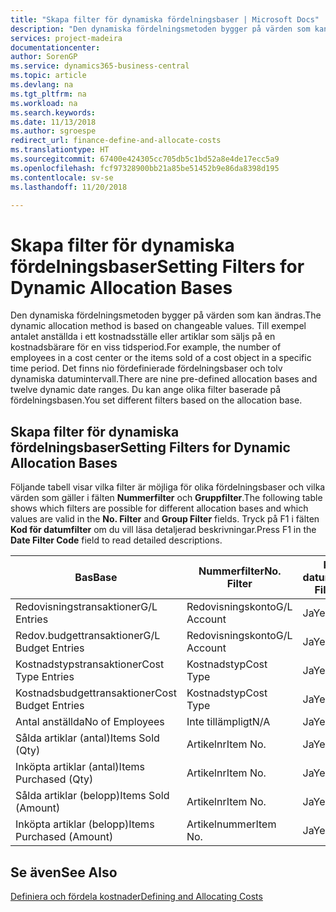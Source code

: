 ```yaml
---
title: "Skapa filter för dynamiska fördelningsbaser | Microsoft Docs"
description: "Den dynamiska fördelningsmetoden bygger på värden som kan ändras. Till exempel antalet anställda i ett kostnadsställe eller artiklar som säljs på en kostnadsbärare för en viss tidsperiod. Det finns nio fördefinierade fördelningsbaser och tolv dynamiska datumintervall. Du kan ange olika filter baserade på fördelningsbasen."
services: project-madeira
documentationcenter: 
author: SorenGP
ms.service: dynamics365-business-central
ms.topic: article
ms.devlang: na
ms.tgt_pltfrm: na
ms.workload: na
ms.search.keywords: 
ms.date: 11/13/2018
ms.author: sgroespe
redirect_url: finance-define-and-allocate-costs
ms.translationtype: HT
ms.sourcegitcommit: 67400e424305cc705db5c1bd52a8e4de17ecc5a9
ms.openlocfilehash: fcf97328900bb21a85be51452b9e86da8398d195
ms.contentlocale: sv-se
ms.lasthandoff: 11/20/2018

---
```

# <a name="setting-filters-for-dynamic-allocation-bases"></a><span data-ttu-id="e45c9-106">Skapa filter för dynamiska fördelningsbaser</span><span class="sxs-lookup"><span data-stu-id="e45c9-106">Setting Filters for Dynamic Allocation Bases</span></span>
<span data-ttu-id="e45c9-107">Den dynamiska fördelningsmetoden bygger på värden som kan ändras.</span><span class="sxs-lookup"><span data-stu-id="e45c9-107">The dynamic allocation method is based on changeable values.</span></span> <span data-ttu-id="e45c9-108">Till exempel antalet anställda i ett kostnadsställe eller artiklar som säljs på en kostnadsbärare för en viss tidsperiod.</span><span class="sxs-lookup"><span data-stu-id="e45c9-108">For example, the number of employees in a cost center or the items sold of a cost object in a specific time period.</span></span> <span data-ttu-id="e45c9-109">Det finns nio fördefinierade fördelningsbaser och tolv dynamiska datumintervall.</span><span class="sxs-lookup"><span data-stu-id="e45c9-109">There are nine pre-defined allocation bases and twelve dynamic date ranges.</span></span> <span data-ttu-id="e45c9-110">Du kan ange olika filter baserade på fördelningsbasen.</span><span class="sxs-lookup"><span data-stu-id="e45c9-110">You set different filters based on the allocation base.</span></span>  

## <a name="setting-filters-for-dynamic-allocation-bases"></a><span data-ttu-id="e45c9-111">Skapa filter för dynamiska fördelningsbaser</span><span class="sxs-lookup"><span data-stu-id="e45c9-111">Setting Filters for Dynamic Allocation Bases</span></span>  
 <span data-ttu-id="e45c9-112">Följande tabell visar vilka filter är möjliga för olika fördelningsbaser och vilka värden som gäller i fälten **Nummerfilter** och **Gruppfilter**.</span><span class="sxs-lookup"><span data-stu-id="e45c9-112">The following table shows which filters are possible for different allocation bases and which values are valid in the **No. Filter** and **Group Filter** fields.</span></span> <span data-ttu-id="e45c9-113">Tryck på F1 i fälten **Kod för datumfilter** om du vill läsa detaljerad beskrivningar.</span><span class="sxs-lookup"><span data-stu-id="e45c9-113">Press F1 in the **Date Filter Code** field to read detailed descriptions.</span></span>  

|<span data-ttu-id="e45c9-114">**Bas**</span><span class="sxs-lookup"><span data-stu-id="e45c9-114">**Base**</span></span>|<span data-ttu-id="e45c9-115">**Nummerfilter**</span><span class="sxs-lookup"><span data-stu-id="e45c9-115">**No. Filter**</span></span>|<span data-ttu-id="e45c9-116">**Kod för datumfilter**</span><span class="sxs-lookup"><span data-stu-id="e45c9-116">**Date Filter Code**</span></span>|<span data-ttu-id="e45c9-117">**Filter för kostnadsställe**</span><span class="sxs-lookup"><span data-stu-id="e45c9-117">**Cost Center Filter**</span></span>|<span data-ttu-id="e45c9-118">**Filter för kostnadsbärare**</span><span class="sxs-lookup"><span data-stu-id="e45c9-118">**Cost Object Filter**</span></span>|<span data-ttu-id="e45c9-119">**Gruppfilter**</span><span class="sxs-lookup"><span data-stu-id="e45c9-119">**Group Filter**</span></span>|  
|--------------|----------------------------------------|----------------------------------------------|------------------------------------------------|------------------------------------------------|------------------------------------------|  
|<span data-ttu-id="e45c9-120">Redovisningstransaktioner</span><span class="sxs-lookup"><span data-stu-id="e45c9-120">G/L Entries</span></span>|<span data-ttu-id="e45c9-121">Redovisningskonto</span><span class="sxs-lookup"><span data-stu-id="e45c9-121">G/L Account</span></span>|<span data-ttu-id="e45c9-122">Ja</span><span class="sxs-lookup"><span data-stu-id="e45c9-122">Yes</span></span>|<span data-ttu-id="e45c9-123">Ja</span><span class="sxs-lookup"><span data-stu-id="e45c9-123">Yes</span></span>|<span data-ttu-id="e45c9-124">Ja</span><span class="sxs-lookup"><span data-stu-id="e45c9-124">Yes</span></span>|<span data-ttu-id="e45c9-125">Inte tillämpligt</span><span class="sxs-lookup"><span data-stu-id="e45c9-125">N/A</span></span>|  
|<span data-ttu-id="e45c9-126">Redov.budgettransaktioner</span><span class="sxs-lookup"><span data-stu-id="e45c9-126">G/L Budget Entries</span></span>|<span data-ttu-id="e45c9-127">Redovisningskonto</span><span class="sxs-lookup"><span data-stu-id="e45c9-127">G/L Account</span></span>|<span data-ttu-id="e45c9-128">Ja</span><span class="sxs-lookup"><span data-stu-id="e45c9-128">Yes</span></span>|<span data-ttu-id="e45c9-129">Ja</span><span class="sxs-lookup"><span data-stu-id="e45c9-129">Yes</span></span>|<span data-ttu-id="e45c9-130">Ja</span><span class="sxs-lookup"><span data-stu-id="e45c9-130">Yes</span></span>|<span data-ttu-id="e45c9-131">Redov.budgetnamn</span><span class="sxs-lookup"><span data-stu-id="e45c9-131">G/L Budget Name</span></span>|  
|<span data-ttu-id="e45c9-132">Kostnadstypstransaktioner</span><span class="sxs-lookup"><span data-stu-id="e45c9-132">Cost Type Entries</span></span>|<span data-ttu-id="e45c9-133">Kostnadstyp</span><span class="sxs-lookup"><span data-stu-id="e45c9-133">Cost Type</span></span>|<span data-ttu-id="e45c9-134">Ja</span><span class="sxs-lookup"><span data-stu-id="e45c9-134">Yes</span></span>|<span data-ttu-id="e45c9-135">Ja</span><span class="sxs-lookup"><span data-stu-id="e45c9-135">Yes</span></span>|<span data-ttu-id="e45c9-136">Ja</span><span class="sxs-lookup"><span data-stu-id="e45c9-136">Yes</span></span>|<span data-ttu-id="e45c9-137">Inte tillämpligt</span><span class="sxs-lookup"><span data-stu-id="e45c9-137">N/A</span></span>|  
|<span data-ttu-id="e45c9-138">Kostnadsbudgettransaktioner</span><span class="sxs-lookup"><span data-stu-id="e45c9-138">Cost Budget Entries</span></span>|<span data-ttu-id="e45c9-139">Kostnadstyp</span><span class="sxs-lookup"><span data-stu-id="e45c9-139">Cost Type</span></span>|<span data-ttu-id="e45c9-140">Ja</span><span class="sxs-lookup"><span data-stu-id="e45c9-140">Yes</span></span>|<span data-ttu-id="e45c9-141">Ja</span><span class="sxs-lookup"><span data-stu-id="e45c9-141">Yes</span></span>|<span data-ttu-id="e45c9-142">Ja</span><span class="sxs-lookup"><span data-stu-id="e45c9-142">Yes</span></span>|<span data-ttu-id="e45c9-143">Budgetnamn</span><span class="sxs-lookup"><span data-stu-id="e45c9-143">Budget Name</span></span>|  
|<span data-ttu-id="e45c9-144">Antal anställda</span><span class="sxs-lookup"><span data-stu-id="e45c9-144">No of Employees</span></span>|<span data-ttu-id="e45c9-145">Inte tillämpligt</span><span class="sxs-lookup"><span data-stu-id="e45c9-145">N/A</span></span>|<span data-ttu-id="e45c9-146">Ja</span><span class="sxs-lookup"><span data-stu-id="e45c9-146">Yes</span></span>|<span data-ttu-id="e45c9-147">Ja</span><span class="sxs-lookup"><span data-stu-id="e45c9-147">Yes</span></span>|<span data-ttu-id="e45c9-148">Ja</span><span class="sxs-lookup"><span data-stu-id="e45c9-148">Yes</span></span>|<span data-ttu-id="e45c9-149">Inte tillämpligt</span><span class="sxs-lookup"><span data-stu-id="e45c9-149">N/A</span></span>|  
|<span data-ttu-id="e45c9-150">Sålda artiklar (antal)</span><span class="sxs-lookup"><span data-stu-id="e45c9-150">Items Sold (Qty)</span></span>|<span data-ttu-id="e45c9-151">Artikelnr</span><span class="sxs-lookup"><span data-stu-id="e45c9-151">Item No.</span></span>|<span data-ttu-id="e45c9-152">Ja</span><span class="sxs-lookup"><span data-stu-id="e45c9-152">Yes</span></span>|<span data-ttu-id="e45c9-153">Ja</span><span class="sxs-lookup"><span data-stu-id="e45c9-153">Yes</span></span>|<span data-ttu-id="e45c9-154">Ja</span><span class="sxs-lookup"><span data-stu-id="e45c9-154">Yes</span></span>|<span data-ttu-id="e45c9-155">Lagerbokföringsmall</span><span class="sxs-lookup"><span data-stu-id="e45c9-155">Inventory Posting Group</span></span>|  
|<span data-ttu-id="e45c9-156">Inköpta artiklar (antal)</span><span class="sxs-lookup"><span data-stu-id="e45c9-156">Items Purchased (Qty)</span></span>|<span data-ttu-id="e45c9-157">Artikelnr</span><span class="sxs-lookup"><span data-stu-id="e45c9-157">Item No.</span></span>|<span data-ttu-id="e45c9-158">Ja</span><span class="sxs-lookup"><span data-stu-id="e45c9-158">Yes</span></span>|<span data-ttu-id="e45c9-159">Ja</span><span class="sxs-lookup"><span data-stu-id="e45c9-159">Yes</span></span>|<span data-ttu-id="e45c9-160">Ja</span><span class="sxs-lookup"><span data-stu-id="e45c9-160">Yes</span></span>|<span data-ttu-id="e45c9-161">Lagerbokföringsmall</span><span class="sxs-lookup"><span data-stu-id="e45c9-161">Inventory Posting Group</span></span>|  
|<span data-ttu-id="e45c9-162">Sålda artiklar (belopp)</span><span class="sxs-lookup"><span data-stu-id="e45c9-162">Items Sold (Amount)</span></span>|<span data-ttu-id="e45c9-163">Artikelnr</span><span class="sxs-lookup"><span data-stu-id="e45c9-163">Item No.</span></span>|<span data-ttu-id="e45c9-164">Ja</span><span class="sxs-lookup"><span data-stu-id="e45c9-164">Yes</span></span>|<span data-ttu-id="e45c9-165">Ja</span><span class="sxs-lookup"><span data-stu-id="e45c9-165">Yes</span></span>|<span data-ttu-id="e45c9-166">Ja</span><span class="sxs-lookup"><span data-stu-id="e45c9-166">Yes</span></span>|<span data-ttu-id="e45c9-167">Lagerbokföringsmall</span><span class="sxs-lookup"><span data-stu-id="e45c9-167">Inventory Posting Group</span></span>|  
|<span data-ttu-id="e45c9-168">Inköpta artiklar (belopp)</span><span class="sxs-lookup"><span data-stu-id="e45c9-168">Items Purchased (Amount)</span></span>|<span data-ttu-id="e45c9-169">Artikelnummer</span><span class="sxs-lookup"><span data-stu-id="e45c9-169">Item No.</span></span>|<span data-ttu-id="e45c9-170">Ja</span><span class="sxs-lookup"><span data-stu-id="e45c9-170">Yes</span></span>|<span data-ttu-id="e45c9-171">Ja</span><span class="sxs-lookup"><span data-stu-id="e45c9-171">Yes</span></span>|<span data-ttu-id="e45c9-172">Ja</span><span class="sxs-lookup"><span data-stu-id="e45c9-172">Yes</span></span>|<span data-ttu-id="e45c9-173">Lagerbokföringsmall</span><span class="sxs-lookup"><span data-stu-id="e45c9-173">Inventory Posting Group</span></span>|  

## <a name="see-also"></a><span data-ttu-id="e45c9-174">Se även</span><span class="sxs-lookup"><span data-stu-id="e45c9-174">See Also</span></span>  
[<span data-ttu-id="e45c9-175">Definiera och fördela kostnader</span><span class="sxs-lookup"><span data-stu-id="e45c9-175">Defining and Allocating Costs</span></span>](finance-define-and-allocate-costs.md)

